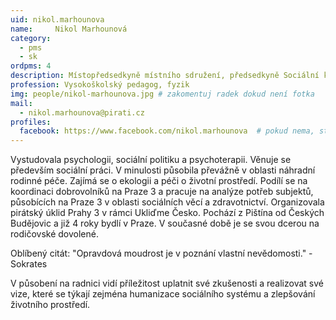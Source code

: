 ```yaml
---
uid: nikol.marhounova
name:     Nikol Marhounová 
category:
  - pms
  - sk
ordpms: 4
description: Místopředsedkyně místního sdružení, předsedkyně Sociální komise # zobrazuje se v lide
profession: Vysokoškolský pedagog, fyzik
img: people/nikol-marhounova.jpg # zakomentuj radek dokud není fotka
mail:
  - nikol.marhounova@pirati.cz
profiles:
  facebook: https://www.facebook.com/nikol.marhounova  # pokud nema, staci smazat tuto radku
---
```

Vystudovala psychologii, sociální politiku a psychoterapii. Věnuje se především sociální práci. V minulosti působila převážně v oblasti náhradní rodinné péče. Zajímá se o ekologii a péči o životní prostředí. Podílí se na koordinaci dobrovolníků na Praze 3 a pracuje na analýze potřeb subjektů, působících na Praze 3 v oblasti sociálních věcí a zdravotnictví. Organizovala pirátský úklid Prahy 3 v rámci Ukliďme Česko. Pochází z Pištína od Českých Budějovic a již 4 roky bydlí v Praze. V současné době je se svou dcerou na rodičovské dovolené. 

Oblíbený citát: "Opravdová moudrost je v poznání vlastní nevědomosti." - Sokrates

V působení na radnici vidí příležitost uplatnit své zkušenosti a realizovat své vize, které se týkají zejména humanizace sociálního systému a zlepšování životního prostředí. 

